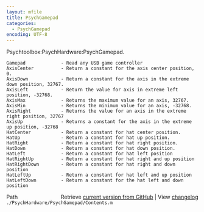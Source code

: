 ```yaml
---
layout: mfile
title: PsychGamepad
categories:
  - PsychGamepad
encoding: UTF-8
---
```


Psychtoolbox:PsychHardware:PsychGamepad.


    Gamepad             - Read any USB game controller
    AxisCenter          - Return a constant for the axis center position, 0.
    AxisDown            - Return a constant for the axis in the extreme down position, 32767.
    AxisLeft            - Return the value for axis in extreme left position, -32768.
    AxisMax             - Returns the maximum value for an axis, 32767.
    AxisMin             - Returns the minimum value for an axis, -32768.
    AxisRight           - Returns the value for an axis in the extreme right position, 32767
    AxisUp              - Returns a constant for the axis in the extreme up position, -32768
    HatCenter           - Return a constant for hat center position.
    HatUp               - Return a constant for hat up position.
    HatRight            - Return a constant for hat right position.
    HatDown             - Return a constant for hat down position.
    HatLeft             - Return a constant for hat left position
    HatRightUp          - Return a constant for hat right and up position
    HatRightDown        - Return a constant for hat right and down position
    HatLeftUp           - Return a constant for hat left and up position
    HatLeftDown         - Return a constant for the hat left and down position


<div class="code_header" style="text-align:right;">
  <span style="float:left;">Path&nbsp;&nbsp;</span> <span class="counter">Retrieve <a href=
  "https://raw.github.com/Psychtoolbox-3/Psychtoolbox-3/beta/./PsychHardware/PsychGamepad/Contents.m">current version from GitHub</a> | View <a href=
  "https://github.com/Psychtoolbox-3/Psychtoolbox-3/commits/beta/./PsychHardware/PsychGamepad/Contents.m">changelog</a></span>
</div>
<div class="code">
  <code>./PsychHardware/PsychGamepad/Contents.m</code>
</div>
